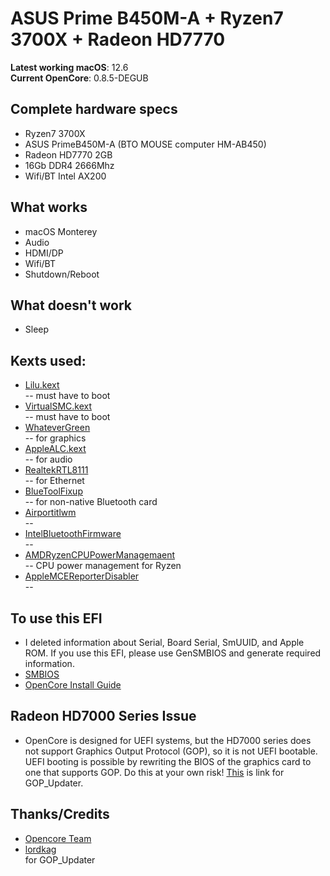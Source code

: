 # ASUS Prime B450M-A + Ryzen7 3700X + Radeon HD7770

**Latest working macOS**: 12.6
<br>
**Current OpenCore**: 0.8.5-DEGUB

## Complete hardware specs
- Ryzen7 3700X
- ASUS PrimeB450M-A (BTO MOUSE computer HM-AB450)
- Radeon HD7770 2GB
- 16Gb DDR4 2666Mhz
- Wifi/BT Intel AX200

## What works
- macOS Monterey
- Audio
- HDMI/DP
- Wifi/BT
- Shutdown/Reboot

## What doesn't work
- Sleep

## Kexts used:
- [Lilu.kext](https://github.com/acidanthera/Lilu/releases)  
-- must have to boot
- [VirtualSMC.kext](https://github.com/acidanthera/VirtualSMC/releases)  
-- must have to boot
- [WhateverGreen](https://github.com/acidanthera/WhateverGreen/releases)  
-- for graphics
- [AppleALC.kext](https://github.com/acidanthera/AppleALC/releases)  
-- for audio
- [RealtekRTL8111](https://github.com/Mieze/RTL8111_driver_for_OS_X/releases)  
-- for Ethernet
- [BlueToolFixup](https://github.com/acidanthera/BrcmPatchRAM/releases)  
-- for non-native Bluetooth card
- [Airportitlwm](https://github.com/OpenIntelWireless/itlwm/releases)  
-- 
- [IntelBluetoothFirmware](https://github.com/OpenIntelWireless/IntelBluetoothFirmware/releases)  
-- 
- [AMDRyzenCPUPowerManagemaent](https://github.com/trulyspinach/SMCAMDProcessor)  
-- CPU power management for Ryzen
- [AppleMCEReporterDisabler](https://github.com/acidanthera/bugtracker/files/3703498/AppleMCEReporterDisabler.kext.zip)  
-- 

## To use this EFI
- I deleted information about Serial, Board Serial, SmUUID, and Apple ROM. If you use this EFI, please use GenSMBIOS and generate required information.
- [SMBIOS](https://github.com/corpnewt/GenSMBIOS)
- [OpenCore Install Guide](https://dortania.github.io/OpenCore-Install-Guide/config.plist/#creating-your-config-plist)

## Radeon HD7000 Series Issue
- OpenCore is designed for UEFI systems, but the HD7000 series does not support Graphics Output Protocol (GOP), so it is not UEFI bootable. UEFI booting is possible by rewriting the BIOS of the graphics card to one that supports GOP. Do this at your own risk!
[This](https://winraid.level1techs.com/t/amd-and-nvidia-gop-update-no-requests-diy/30917) is link for GOP_Updater.

## Thanks/Credits
- [Opencore Team](https://dortania.github.io/getting-started/)
- [lordkag](https://winraid.level1techs.com/u/lordkag)  
for GOP_Updater
